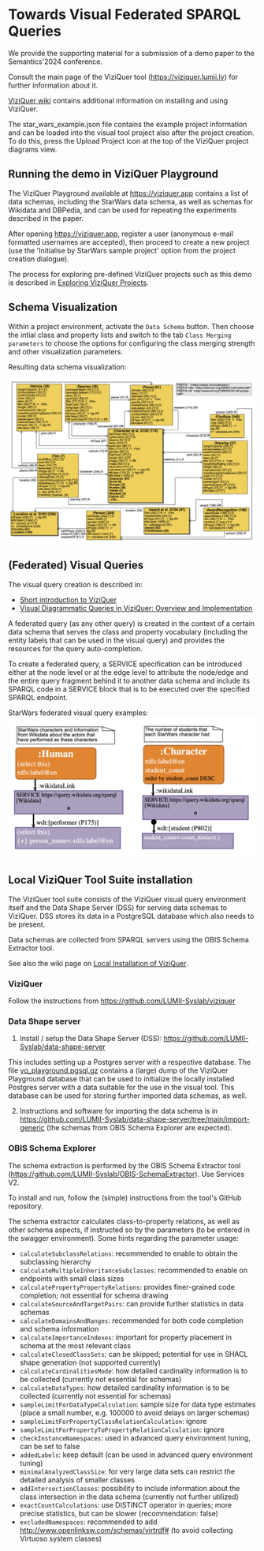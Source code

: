 # Towards Visual Federated SPARQL Queries

We provide the supporting material for a submission of a demo paper to the Semantics'2024 conference.

Consult the main page of the ViziQuer tool (https://viziquer.lumii.lv) for further information about it.

[ViziQuer wiki](https://github.com/LUMII-Syslab/viziquer/wiki) contains additional information on installing and using ViziQuer.

The star_wars_example.json file contains the example project information and can be loaded into the visual tool project also after the project creation. To do this, press the Upload Project icon at the top of the ViziQuer project diagrams view.

## Running the demo in ViziQuer Playground

The ViziQuer Playground available at https://viziquer.app contains a list of data schemas, including the StarWars data schema, as well as schemas for Wikidata and DBPedia, and can be used for repeating the experiments described in the paper.

After opening https://viziquer.app, register a user (anonymous e-mail formatted usernames are accepted), then proceed to create a new project (use the 'Initialise by StarWars sample project' option from the project creation dialogue).

The process for exploring pre-defined ViziQuer projects such as this demo is described in [Exploring ViziQuer Projects](https://github.com/LUMII-Syslab/viziquer/wiki/Exploring-ViziQuer-Projects).

## Schema Visualization

Within a project environment, activate the `Data Schema` button. Then choose the intial class and property lists and switch to the tab `Class Merging parameters` to choose the options for configuring the class merging strength and other visualization parameters.

Resulting data schema visualization:

![StarWars data schema visualization](data_schema.png)

## (Federated) Visual Queries

The visual query creation is described in:
- [Short introduction to ViziQuer](https://viziquer.lumii.lv/DBPedia_ShortIntro.pdf)
- [Visual Diagrammatic Queries in ViziQuer: Overview and Implementation](https://www.bjmc.lu.lv/fileadmin/user_upload/lu_portal/projekti/bjmc/Contents/11_2_07_Ovcinnikova.pdf)

A federated query (as any other query) is created in the context of a certain data schema that serves the class and property vocabulary (including the entity labels that can be used in the visual query) and provides the resources for the query auto-completion.

To create a federated query, a SERVICE specification can be introduced either at the node level or at the edge level to attribute the node/edge and the entire query fragment behind it to another data schema and include its SPARQL code in a SERVICE block that is to be executed over the specified SPARQL endpoint.

StarWars federated visual query examples:
![StarWars visual query examples](visual_queries.png)

## Local ViziQuer Tool Suite installation

The ViziQuer tool suite consists of the ViziQuer visual query environment itself and the Data Shape Server (DSS) for serving data schemas to ViziQuer. DSS stores its data in a PostgreSQL database which also needs to be present.

Data schemas are collected from SPARQL servers using the OBIS Schema Extractor tool.

See also the wiki page on [Local Installation of ViziQuer](https://github.com/LUMII-Syslab/viziquer/wiki/Local-Installation).

### ViziQuer

Follow the instructions from https://github.com/LUMII-Syslab/viziquer

### Data Shape server

1. Install / setup the Data Shape Server (DSS): https://github.com/LUMII-Syslab/data-shape-server

This includes setting up a Postgres server with a respective database. The file [vq_playground.pgsql.gz](https://viziquer.lumii.lv/dss/resources/vq_playground.pgsql.gz) contains a (large) dump of the ViziQuer Playground database that can be used to initialize the locally installed Postgres server with a data suitable for the use in the visual tool.
This database can be used for storing further imported data schemas, as well.

2. Instructions and software for importing the data schema is in https://github.com/LUMII-Syslab/data-shape-server/tree/main/import-generic
(the schemas from OBIS Schema Explorer are expected).

### OBIS Schema Explorer

The schema extraction is performed by the OBIS Schema Extractor tool (https://github.com/LUMII-Syslab/OBIS-SchemaExtractor).
Use Services V2. 

To install and run, follow the (simple) instructions from the tool's GitHub repository.

The schema extractor calculates class-to-property relations, as well as other schema aspects, if instructed so by the parameters (to be entered in the swagger environment). 
Some hints regarding the parameter usage:

- `calculateSubclassRelations`: recommended to enable to obtain the subclassing hierarchy
- `calculateMultipleInheritanceSubclasses`: recommended to enable on endpoints with small class sizes
- `calculatePropertyPropertyRelations`: provides finer-grained code completion; not essential for schema drawing
- `calculateSourceAndTargetPairs`: can provide further statistics in data schemas 
- `calculateDomainsAndRanges`: recommended for both code completion and schema information
- `calculateImportanceIndexes`: important for property placement in schema at the most relevant class
- `calculateClosedClassSets`: can be skipped; potential for use in SHACL shape generation (not supported currently)
- `calculateCardinalitiesMode`: how detailed cardinality information is to be collected (currently not essential for schemas)
- `calculateDataTypes`: how detailed cardinality information is to be collected (currently not essential for schemas)
- `sampleLimitForDataTypeCalculation`: sample size for data type estimates (place a small number, e.g. 100000 to avoid delays on larger schemas)
- `sampleLimitForPropertyClassRelationCalculation`: ignore
- `sampleLimitForPropertyToPropertyRelationCalculation`: ignore
- `checkInstanceNamespaces`: used in advanced query environment tuning, can be set to false
- `addedLabels`: keep default (can be used in advanced query environment tuning)
- `minimalAnalyzedClassSize`: for very large data sets can restrict the detailed analysis of smaller classes
- `addIntersectionClasses`: possibility to include information about the class intersection in the data schema (currently not further utilized)
- `exactCountCalculations`: use DISTINCT operator in queries; more precise statistics, but can be slower (recommendation: false)
- `excludedNamespaces`: recommended to add http://www.openlinksw.com/schemas/virtrdf# (to avoid collecting Virtuoso system classes)
